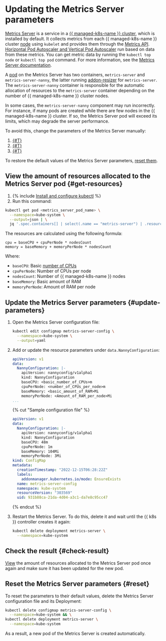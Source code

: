# Updating the Metrics Server parameters

[Metrics Server](https://github.com/kubernetes-sigs/metrics-server) is a service in a [{{ managed-k8s-name }} cluster](../concepts/index.md#kubernetes-cluster), which is installed by default. It collects metrics from each {{ managed-k8s-name }} cluster [node](../concepts/index.md#node-group) using `kubelet` and provides them through the [Metrics API](https://github.com/kubernetes/metrics). [Horizontal Pod Autoscaler and Vertical Pod Autoscaler](../concepts/autoscale.md) run based on data from these metrics. You can get metric data by running the `kubectl top node` or `kubectl top pod` command. For more information, see the [Metrics Server documentation](https://github.com/kubernetes-sigs/metrics-server#kubernetes-metrics-server).

A [pod](../concepts/index.md#pod) on the Metrics Server has two containers, `metrics-server` and `metrics-server-nanny`, the latter running [addon-resizer](https://github.com/kubernetes/autoscaler/tree/master/addon-resizer#addon-resizer) for `metrics-server`. The `metrics-server-nanny` container is responsible for the automatic allocation of resources to the `metrics-server` container depending on the number of {{ managed-k8s-name }} cluster nodes.

In some cases, the `metrics-server-nanny` component may run incorrectly. For instance, if many pods are created while there are few nodes in the {{ managed-k8s-name }} cluster. If so, the Metrics Server pod will exceed its limits, which may degrade the server performance.

To avoid this, change the parameters of the Metrics Server manually:
1. [{#T}](#get-resources)
1. [{#T}](#update-parameters)
1. [{#T}](#check-result)

To restore the default values of the Metrics Server parameters, [reset them](#reset).

## View the amount of resources allocated to the Metrics Server pod {#get-resources}

1. {% include [Install and configure kubectl](../../_includes/managed-kubernetes/kubectl-install.md) %}
1. Run this command:

```bash
kubectl get pod <metrics_server_pod_name> \
  --namespace=kube-system \
  --output=json | \
  jq '.spec.containers[] | select(.name == "metrics-server") | .resources'
```

The resources are calculated using the following formula:

```text
cpu = baseCPU + cpuPerNode * nodesCount
memory = baseMemory + memoryPerNode * nodesCount
```

Where:
* `baseCPU`: Basic [number of CPUs](../../compute/concepts/vm-platforms.md)
* `cpuPerNode`: Number of CPUs per node
* `nodesCount`: Number of {{ managed-k8s-name }} nodes
* `baseMemory`: Basic amount of RAM
* `memoryPerNode`: Amount of RAM per node

## Update the Metrics Server parameters {#update-parameters}

1. Open the Metrics Server configuration file:

   ```bash
   kubectl edit configmap metrics-server-config \
     --namespace=kube-system \
     --output=yaml
   ```

1. Add or update the resource parameters under `data.NannyConfiguration`:

   ```yaml
   apiVersion: v1
   data:
     NannyConfiguration: |-
       apiVersion: nannyconfig/v1alpha1
       kind: NannyConfiguration
       baseCPU: <basic_number_of_CPUs>m
       cpuPerNode: <number_of_CPUs_per_node>m
       baseMemory: <basic_amount_of_RAM>Mi
       memoryPerNode: <Amount_of_RAM_per_node>Mi
   ...
   ```

   {% cut "Sample configuration file" %}

   ```yaml
   apiVersion: v1
   data:
     NannyConfiguration: |-
       apiVersion: nannyconfig/v1alpha1
       kind: NannyConfiguration
       baseCPU: 48m
       cpuPerNode: 1m
       baseMemory: 104Mi
       memoryPerNode: 3Mi
   kind: ConfigMap
   metadata:
     creationTimestamp: "2022-12-15T06:28:22Z"
     labels:
       addonmanager.kubernetes.io/mode: EnsureExists
     name: metrics-server-config
     namespace: kube-system
     resourceVersion: "303569"
     uid: 931b88ca-21da-4d04-a3c1-da7e8c95cc47
   ```

   {% endcut %}

1. Restart the Metrics Server. To do this, delete it and wait until the {{ k8s }} controller creates it again:

   ```bash
   kubectl delete deployment metrics-server \
     --namespace=kube-system
   ```

## Check the result {#check-result}

[View](#get-resources) the amount of resources allocated to the Metrics Server pod once again and make sure it has been updated for the new pod.

## Reset the Metrics Server parameters {#reset}

To reset the parameters to their default values, delete the Metrics Server configuration file and its Deployment:

```bash
kubectl delete configmap metrics-server-config \
  --namespace=kube-system && \
kubectl delete deployment metrics-server \
  --namespace=kube-system
```

As a result, a new pod of the Metrics Server is created automatically.
